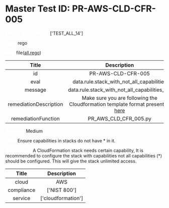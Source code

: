 



# Master Test ID: PR-AWS-CLD-CFR-005


***<font color="white">Master Snapshot Id:</font>*** ['TEST_ALL_14']

***<font color="white">type:</font>*** rego

***<font color="white">rule:</font>*** file([all.rego])  
  
  
  
  

|Title|Description|
| :---: | :---: |
|id|PR-AWS-CLD-CFR-005|
|eval|data.rule.stack_with_not_all_capabilities|
|message|data.rule.stack_with_not_all_capabilities_err|
|remediationDescription|Make sure you are following the Cloudformation template format presented <a href='https://boto3.amazonaws.com/v1/documentation/api/latest/reference/services/cloudformation.html#CloudFormation.Client.describe_stacks' target='_blank'>here</a>|
|remediationFunction|PR_AWS_CLD_CFR_005.py|


***<font color="white">Severity:</font>*** Medium

***<font color="white">Title:</font>*** Ensure capabilities in stacks do not have * in it.

***<font color="white">Description:</font>*** A CloudFormation stack needs certain capability, It is recommended to configure the stack with capabilities not all capabilities (*) should be configured. This will give the stack unlimited access.  
  
  

|Title|Description|
| :---: | :---: |
|cloud|AWS|
|compliance|['NIST 800']|
|service|['cloudformation']|



[all.rego]: https://github.com/prancer-io/prancer-compliance-test/tree/master/aws/cloud/all.rego
